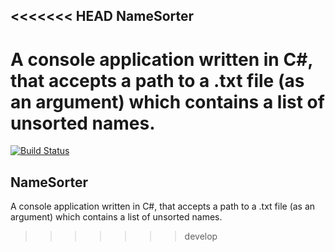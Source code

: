 <<<<<<< HEAD
**NameSorter**
--

A console application written in C#, that accepts a path to a .txt file (as an argument) which contains a list of unsorted names.
=======
[![Build Status](https://travis-ci.org/rbritton1988/name-sorter.svg?branch=master)](https://travis-ci.org/rbritton1988/name-sorter)

**NameSorter** 
--

A console application written in C#, that accepts a path to a .txt file (as an argument) which contains a list of unsorted names.
>>>>>>> develop
